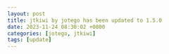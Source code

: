 ```yaml
---
layout: post
title: jtkiwi by jotego has been updated to 1.5.0
date: 2023-11-24 08:30:02 +0000
categories: [jotego, jtkiwi]
tags: [update]
---
```


